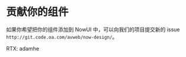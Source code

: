 # 贡献你的组件

如果你希望把你的组件添加到 NowUI 中，可以向我们的项目提交新的 issue
`http://git.code.oa.com/avweb/now-design/`。  
 
RTX: adamhe